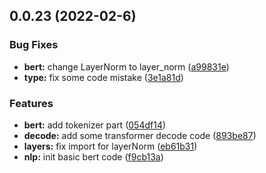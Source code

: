 ## 0.0.23 (2022-02-6)


### Bug Fixes

* **bert:** change LayerNorm to layer_norm ([a99831e](https://github.com/mmmwhy/pure_attention/commit/a99831ee3b4ad06cadbb0262720c0836717d7508))
* **type:** fix some code mistake ([3e1a81d](https://github.com/mmmwhy/pure_attention/commit/3e1a81dd351f2a31ca03fce7cf8ca80be2b94a6d))


### Features

* **bert:** add tokenizer part ([054df14](https://github.com/mmmwhy/pure_attention/commit/054df14c7dfefc0b2edb47824578b33f4a5c8539))
* **decode:** add some transformer decode code ([893be87](https://github.com/mmmwhy/pure_attention/commit/893be87901aa875488a5bdce53bcf11f1bf74033))
* **layers:** fix import for layerNorm ([eb61b31](https://github.com/mmmwhy/pure_attention/commit/eb61b313458ac18bf4b15271fee2cf7e39f8afde))
* **nlp:** init basic bert code ([f9cb13a](https://github.com/mmmwhy/pure_attention/commit/f9cb13a3e811eb8c44ba8ff1373d688311426927))



